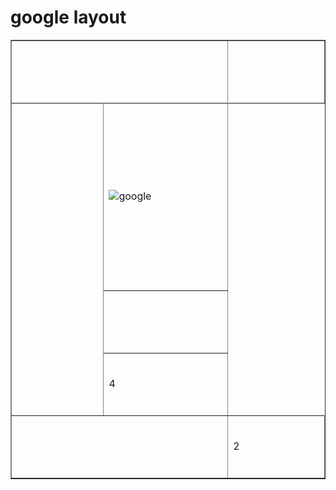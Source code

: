 <html> 
 <head> 
  <h1>google layout</h1> 
</head> 
 <body> 
   <table border="1"> 
   <tr>
      <th colspan="2" width="450" height="100"></th>
      <th width="450" height="100"></th>
   </tr>
    <tr>
      <td rowspan="4" width="450" height="100"></td>
    </tr>
   <tr>
      <td width="500" height="300"><img src="https://www.finsmes.com/wp-content/uploads/2016/09/google.jpg" alt="google"</td>
   </tr>
   <tr> 
      <td width="450" height="100"> 
     </td
 </tr>
      <tr> 
      <td width="450" height="100">4</td>
 </tr>
   
   <tr>
    <td colspan="2" width="450" height="100"></td>
   <td width="450" height="100">2</td>
 </tr>
</table>
</body>
</html>
